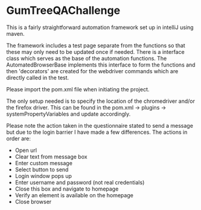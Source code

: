 # GumTreeQAChallenge

This is a fairly straightforward automation framework set up in intelliJ using maven. 

The framework includes a test page separate from the functions so that these may only need to be updated once if needed.
There is a interface class which serves as the base of the automation functions. The AutomatedBrowserBase implements this interface to form the functions and then 'decorators' are created for the webdriver commands which are directly called in the test. 

Please import the pom.xml file when initiating the project. 

The only setup needed is to specify the location of the chromedriver and/or the firefox driver. This can be found in the pom.xml -> plugins -> systemPropertyVariables and update accordingly. 

Please note the action taken in the questionnaire stated to send a message but due to the login barrier I have made a few differences. 
The actions in order are:
- Open url
- Clear text from message box 
- Enter custom message
- Select button to send
- Login window pops up
- Enter username and password (not real credentials)
- Close this box and navigate to homepage 
- Verify an element is available on the homepage
- Close browser
